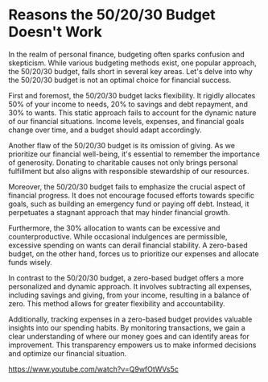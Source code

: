 # Reasons the 50/20/30 Budget Doesn't Work

In the realm of personal finance, budgeting often sparks confusion and skepticism. While various budgeting methods exist, one popular approach, the 50/20/30 budget, falls short in several key areas. Let's delve into why the 50/20/30 budget is not an optimal choice for financial success.

First and foremost, the 50/20/30 budget lacks flexibility. It rigidly allocates 50% of your income to needs, 20% to savings and debt repayment, and 30% to wants. This static approach fails to account for the dynamic nature of our financial situations. Income levels, expenses, and financial goals change over time, and a budget should adapt accordingly.

Another flaw of the 50/20/30 budget is its omission of giving. As we prioritize our financial well-being, it's essential to remember the importance of generosity. Donating to charitable causes not only brings personal fulfillment but also aligns with responsible stewardship of our resources.

Moreover, the 50/20/30 budget fails to emphasize the crucial aspect of financial progress. It does not encourage focused efforts towards specific goals, such as building an emergency fund or paying off debt. Instead, it perpetuates a stagnant approach that may hinder financial growth.

Furthermore, the 30% allocation to wants can be excessive and counterproductive. While occasional indulgences are permissible, excessive spending on wants can derail financial stability. A zero-based budget, on the other hand, forces us to prioritize our expenses and allocate funds wisely.

In contrast to the 50/20/30 budget, a zero-based budget offers a more personalized and dynamic approach. It involves subtracting all expenses, including savings and giving, from your income, resulting in a balance of zero. This method allows for greater flexibility and accountability.

Additionally, tracking expenses in a zero-based budget provides valuable insights into our spending habits. By monitoring transactions, we gain a clear understanding of where our money goes and can identify areas for improvement. This transparency empowers us to make informed decisions and optimize our financial situation.

https://www.youtube.com/watch?v=Q9wfOtWVs5c